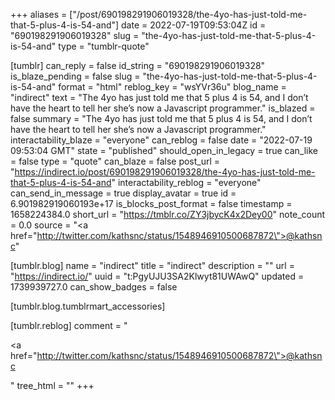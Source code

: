 +++
aliases = ["/post/690198291906019328/the-4yo-has-just-told-me-that-5-plus-4-is-54-and"]
date = 2022-07-19T09:53:04Z
id = "690198291906019328"
slug = "the-4yo-has-just-told-me-that-5-plus-4-is-54-and"
type = "tumblr-quote"

[tumblr]
can_reply = false
id_string = "690198291906019328"
is_blaze_pending = false
slug = "the-4yo-has-just-told-me-that-5-plus-4-is-54-and"
format = "html"
reblog_key = "wsYVr36u"
blog_name = "indirect"
text = "The 4yo has just told me that 5 plus 4 is 54, and I don’t have the heart to tell her she’s now a Javascript programmer."
is_blazed = false
summary = "The 4yo has just told me that 5 plus 4 is 54, and I don’t have the heart to tell her she’s now a Javascript programmer."
interactability_blaze = "everyone"
can_reblog = false
date = "2022-07-19 09:53:04 GMT"
state = "published"
should_open_in_legacy = true
can_like = false
type = "quote"
can_blaze = false
post_url = "https://indirect.io/post/690198291906019328/the-4yo-has-just-told-me-that-5-plus-4-is-54-and"
interactability_reblog = "everyone"
can_send_in_message = true
display_avatar = true
id = 6.901982919060193e+17
is_blocks_post_format = false
timestamp = 1658224384.0
short_url = "https://tmblr.co/ZY3jbycK4x2Dey00"
note_count = 0.0
source = "<a href=\"http://twitter.com/kathsnc/status/1548946910500687872\">@kathsnc</a>"

[tumblr.blog]
name = "indirect"
title = "indirect"
description = ""
url = "https://indirect.io/"
uuid = "t:PgyUJU3SA2Klwyt81UWAwQ"
updated = 1739939727.0
can_show_badges = false

[tumblr.blog.tumblrmart_accessories]

[tumblr.reblog]
comment = "<p><a href=\"http://twitter.com/kathsnc/status/1548946910500687872\">@kathsnc</a></p>"
tree_html = ""
+++
